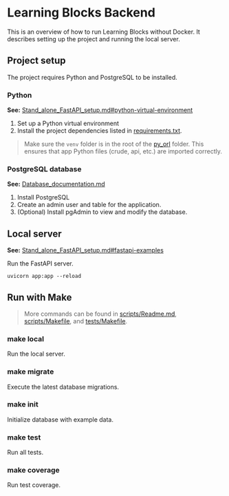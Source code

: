 # Learning Blocks Backend

This is an overview of how to run Learning Blocks without Docker. It describes setting up the project and running the
local server.

## Project setup

The project requires Python and PostgreSQL to be installed.

### Python

**See:** [Stand_alone_FastAPI_setup.md#python-virtual-environment](Stand_alone_FastAPI_setup.md)

1. Set up a Python virtual environment
2. Install the project dependencies listed in [requirements.txt](requirements.txt).

> Make sure the `venv` folder is in the root of the [py_orl](.) folder. This ensures that app Python files (crude, api,
> etc.) are imported correctly.

### PostgreSQL database

**See:** [Database_documentation.md](/Documentation%20Directory/Database_documentation.md)

1. Install PostgreSQL
2. Create an admin user and table for the application.
3. (Optional) Install pgAdmin to view and modify the database.

## Local server

**See:**  [Stand_alone_FastAPI_setup.md#fastapi-examples](#fastapi-examples-Stand_alone_FastAPI_setup.md)

Run the FastAPI server.

```shell
uvicorn app:app --reload
``` 

## Run with Make

> More commands can be found in
> [scripts/Readme.md](scripts/Readme.md), [scripts/Makefile](scripts/Makefile), and [tests/Makefile](tests/Makefile).

### make local

Run the local server.

### make migrate

Execute the latest database migrations.

### make init

Initialize database with example data.

### make test

Run all tests.

### make coverage

Run test coverage.



